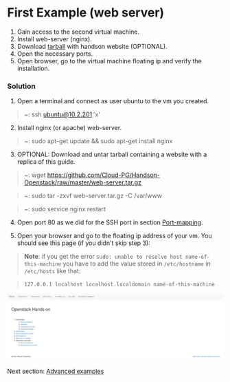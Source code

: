 First Example (web server)<a name="web-server"></a>
=========

1. Gain access to the second virtual machine.
2. Install web-server (nginx).
3. Download [tarball](https://github.com/Cloud-PG/Handson-Openstack/raw/master/web-server.tar.gz) with handson website (OPTIONAL).
4. Open the necessary ports.
5. Open browser, go to the virtual machine floating ip and verify the installation.

### Solution

1. Open a terminal and connect as user ubuntu to the vm you created.
  > ~: ssh ubuntu@10.2.201.'x'

2. Install nginx (or apache) web-server.
  > ~: sudo apt-get update && sudo apt-get install nginx

3. OPTIONAL: Download and untar tarball containing a website with a replica of this guide.
  > ~: wget https://github.com/Cloud-PG/Handson-Openstack/raw/master/web-server.tar.gz

  > ~: sudo tar -zxvf web-server.tar.gz -C /var/www

  > ~: sudo service nginx restart

4. Open port 80 as we did for the SSH port in section [Port-mapping](Port-mapping.md).

5. Open your browser and go to the floating ip address of your vm. You should see this page (if you didn't skip step 3):

> **Note**: if you get the error `sudo: unable to resolve host name-of-this-machine` you have to add the value stored in `/etc/hostname` in `/etc/hosts` like that:

> ```bash
> 127.0.0.1 localhost localhost.localdomain name-of-this-machine
> ```

  ![](https://raw.githubusercontent.com/Cloud-PG/Handson-Openstack/master/img/Web-server.png)

Next section: [Advanced examples](Advanced-examples.md)
